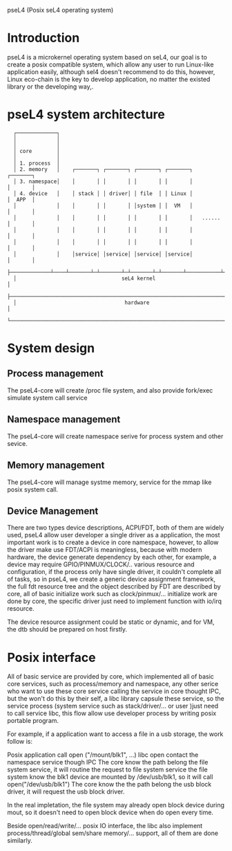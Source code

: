 pseL4  (Posix seL4 operating system)

# Introduction

pseL4 is a microkernel operating system based on seL4, our goal is to create a posix compatible system, which allow any user to run Linux-like application easily, although sel4 doesn't recommend to do this, however, Linux eco-chain is the key to develop application, no matter the existed library or the developing way,.

# pseL4 system architecture

```
  ┌─────────────┐                                                                  
  │             │                                                                  
  │             │                                                                  
  │ core        │                                                                  
  │             │                                                                  
  │ 1. process  │                                                                  
  │ 2. memory   │    ┌───────┐ ┌───────┐ ┌───────┐ ┌───────┐           ┌───────┐   
  │ 3. namespace│    │       │ │       │ │       │ │       │           │       │   
  │ 4. device   │    │ stack │ │ driver│ │ file  │ │ Linux │           │  APP  │   
  │             │    │       │ │       │ │system │ │  VM   │           │       │   
  │             │    │       │ │       │ │       │ │       │   ......  │       │   
  │             │    │       │ │       │ │       │ │       │           │       │   
  │             │    │       │ │       │ │       │ │       │           │       │   
  │             │    │service│ │service│ │service│ │service│           │       │   
  ├─────────────┴────┴───────┴─┴───────┴─┴───────┴─┴───────┴───────────┴───────┴───┐
  │                                  seL4 kernel                                   │
  ├────────────────────────────────────────────────────────────────────────────────┤
  │                                   hardware                                     │
  └────────────────────────────────────────────────────────────────────────────────┘

```

# System design

## Process management

The pseL4-core will create /proc file system, and also provide fork/exec simulate system call service

## Namespace management

The pseL4-core will create namespace serive for process system and other sevice.

## Memory management

The pseL4-core will manage systme memory, service for the mmap like posix system call.

## Device Management

There are two types device descriptions, ACPI/FDT, both of them are widely used, pseL4 allow user developer a single driver as a application, the most important work is to create a device in core namespace, however, to allow the driver make use FDT/ACPI is meaningless, because with modern hardware, the device generate dependency by each other, for example, a device may require GPIO/PINMUX/CLOCK/.. various resource and configuration, if the process only have single driver, it couldn't complete all of tasks, so in pseL4, we create a generic device assignment framework, the full fdt resource tree and the object described by FDT are described by core, all of basic initialize work such as clock/pinmux/... initialize work are done by core, the specific driver just need to implement function with io/irq resource.

The device resource assignment could be static or dynamic, and for VM, the dtb should be prepared on host firstly.


# Posix interface

All of basic service are provided by core, which implemented all of basic core services, such as process/memory and namespace, any other serice who want to use these core service calling the service in core thought IPC, but the won't do this by their self, a libc library capsule these service, so the service process (system service such as stack/driver/... or user )just need to call service libc, this flow allow use developer process by writing posix portable program.

For example, if a application want to access a file in a usb storage, the work follow is:

Posix application call open ("/mount/blk1", ...)
   libc open contact the namespace service though IPC
      The core know the path belong the file system service, it will routine the request to file system service
         the file system know the blk1 device are mounted by /dev/usb/blk1, so it will call open("/dev/usb/blk1") 
            The core know the the path belong the usb block driver, it will request the usb block driver.

In the real impletation, the file system may already open block device during mout, so it doesn't need to open block device when do open every time.

Beside open/read/write/... posix IO interface, the libc also implement process/thread/global sem/share memory/... support, all of them are done similarly.









